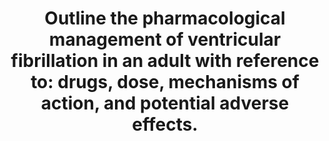 ---
title: "Outline the pharmacological management of ventricular fibrillation in an adult with reference to: drugs, dose, mechanisms of action, and potential adverse effects."
entityType: SAQ
exam: PEX
college: ANZCA
year: 2009
sitting: B
question: 07
passRate: 51
EC_expectedDomains:
- "The syllabus clearly states that candidates should be able to describe the international cardiopulmonary resuscitation guidelines, and also the pharmacology of adrenaline, vasopressin, amiodarone and lignocaine with reference to cardiopulmonary resuscitation; these areas of study should enable candidates to understand the pharmacological management specific to VF."
- "A complete answer required that candidates address the drugs used for VF, and dose, mechanisms of action and adverse effects specific to VF, and understood the role of these in current international and local VF management guidelines."
- "Description of the role and current use of adrenaline, amiodarone, vasopressin, lignocaine, magnesium and bicarbonate were expected."
EC_extraCredit:
- "Additional points which attracted higher marks included specific indications for each agent in VF, alternate routes of administration with dosages, understanding of current controversies in medication selection, and management of VF in specific clinical scenarios, for example, local anaesthetic toxicity with VF."
EC_errorsCommon:
- "Overall, the responses to this important question were disappointing."
- "Few mentioned the specific role and supporting evidence for each agent in VF resuscitation algorithms."
- "In general, there was poor understanding of the mechanisms of action pertinent to resuscitation from VF, of drug dose and timing regimes in this clinical situation, and of adverse effects of acute administration."
- "There was great variability in dosage regimes."
- "Common mistakes included misinterpretation of the question as general resuscitation for cardiac arrest with inclusion of drugs such as atropine, and excessive focus on details of defibrillation and basic CPR technique with little information on pharmacological therapy."
---